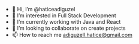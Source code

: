 - 👋 Hi, I’m @haticeadiguzel
- 👀 I’m interested in Full Stack Development
- 🌱 I’m currently working with Java and React
- 💞️ I’m looking to collaborate on create projects
- 📫 How to reach me adiguzell.hatice@gmail.com

<!---
haticeadiguzel/haticeadiguzel is a ✨ special ✨ repository because its `README.md` (this file) appears on your GitHub profile.
You can click the Preview link to take a look at your changes.
--->
